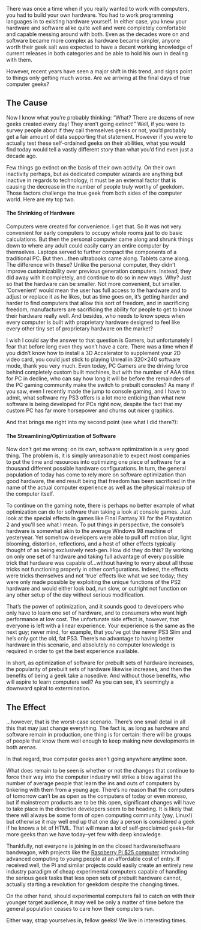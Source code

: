 <!--t Computer Geeks: an Endangered Species? t-->
<!--tag 2012,archive,culture,features,thinkboxly tag-->
  
There was once a time when if you really wanted to work with computers, you had to build your own hardware. You had to work programming languages in to existing hardware yourself. In either case, you knew your hardware and software alike quite well and were completely comfortable and capable messing around with both. Even as the decades wore on and software became more complex as hardware became simpler, anyone worth their geek salt was expected to have a decent working knowledge of current releases in both categories and be able to hold his own in dealing with them.  
  
However, recent years have seen a major shift in this trend, and signs point to things only getting much worse. Are we arriving at the final days of true computer geeks?  
  

## The Cause

  
Now I know what you’re probably thinking: “What? There are dozens of new geeks created every day! They aren’t going extinct!” Well, if you were to survey people about if they call themselves geeks or not, you’d probably get a fair amount of data supporting that statement. However if you were to actually test these self-ordained geeks on their abilities, what you would find today would tell a vastly different story than what you’d find even just a decade ago.  
  
Few things go extinct on the basis of their own activity. On their own inactivity perhaps, but as dedicated computer wizards are anything but inactive in regards to technology, it must be an external factor that is causing the decrease in the number of people truly worthy of geekdom. Those factors challenge the true geek from both sides of the computer world. Here are my top two.  
  

#### The Shrinking of Hardware

  
Computers were created for convenience. I get that. So it was not very convenient for early computers to occupy whole rooms just to do basic calculations. But then the personal computer came along and shrunk things down to where any adult could easily carry an entire computer by themselves. Laptops served to further compact the components of a traditional PC. But then…then ultrabooks came along. Tablets came along. The difference with these? Unlike the personal computer, they didn’t improve customizability over previous generation computers. Instead, they did away with it completely, and continue to do so in new ways. Why? Just so that the hardware can be smaller. Not more convenient, but smaller. ‘Convenient’ would mean the user has full access to the hardware and to adjust or replace it as he likes, but as time goes on, it’s getting harder and harder to find computers that allow this sort of freedom, and in sacrificing freedom, manufacturers are sacrificing the ability for people to get to know their hardware really well. And besides, who needs to know specs when every computer is built with proprietary hardware designed to feel like every other tiny set of proprietary hardware on the market?  
  
I wish I could say the answer to that question is Gamers, but unfortunately I fear that before long even they won’t have a care. There was a time when if you didn’t know how to install a 3D Accelerator to supplement your 2D video card, you could just stick to playing Unreal in 320×240 software mode, thank you very much. Even today, PC Gamers are the driving force behind completely custom built machines, but with the number of AAA titles for PC in decline, who can say how long it will be before the remainders of the PC gaming community make the switch to prebuilt consoles? As many if you saw, even I recently made the jump to console gaming, and I have to admit, what software my PS3 offers is a lot more enticing than what new software is being developed for PCs right now, despite the fact that my custom PC has far more horsepower and churns out nicer graphics.  
  
And that brings me right into my second point (see what I did there?):  
  

#### The Streamlining/Optimization of Software

  
Now don’t get me wrong: on its own, software optimization is a very good thing. The problem is, it is simply unreasonable to expect most companies to put the time and resources into optimizing one piece of software for a thousand different possible hardware configurations. In turn, the general population of today has come to rely more on software optimization than good hardware, the end result being that freedom has been sacrificed in the name of the actual computer experience as well as the physical makeup of the computer itself.  
  
To continue on the gaming note, there is perhaps no better example of what optimization can do for software than taking a look at console games. Just look at the special effects in games like Final Fantasy XII for the Playstation 2 and you’ll see what I mean. To put things in perspective, the console’s hardware is somewhat akin to the average Windows 98 machine of yesteryear. Yet somehow developers were able to pull off motion blur, light blooming, distortion, reflections, and a host of other effects typically thought of as being exclusively next-gen. How did they do this? By working on only one set of hardware and taking full advantage of every possible trick that hardware was capable of…without having to worry about all those tricks not functioning properly in other configurations. Indeed, the effects were tricks themselves and not ‘true’ effects like what we see today; they were only made possible by exploiting the unique functions of the PS2 hardware and would either look bad, run slow, or outright not function on any other setup of the day without serious modification.  
  
That’s the power of optimization, and it sounds good to developers who only have to learn one set of hardware, and to consumers who want high performance at low cost. The unfortunate side effect is, however, that everyone is left with a linear experience. Your experience is the same as the next guy; never mind, for example, that you’ve got the newer PS3 Slim and he’s only got the old, fat PS3. There’s no advantage to having better hardware in this scenario, and absolutely no computer knowledge is required in order to get the best experience available.  
  
In short, as optimization of software for prebuilt sets of hardware increases, the popularity of prebuilt sets of hardware likewise increases, and then the benefits of being a geek take a nosedive. And without those benefits, who will aspire to learn computers well? As you can see, it’s seemingly a downward spiral to extermination.  
  

## The Effect

  
…however, that is the worst-case scenario. There’s one small detail in all this that may just change everything. The fact is, as long as hardware and software remain in production, one thing is for certain: there will be groups of people that know them well enough to keep making new developments in both arenas.  
  
In that regard, true computer geeks aren’t going anywhere anytime soon.  
  
What does remain to be seen is whether or not the changes that continue to force their way into the computer industry will strike a blow against the number of average people that learn the ins and outs of computers by tinkering with them from a young age. There’s no reason that the computers of tomorrow can’t be as open as the computers of today or even moreso, but if mainstream products are to be this open, significant changes will have to take place in the direction developers seem to be heading. It is likely that there will always be some form of open computing community (yay, Linux!) but otherwise it may well end up that one day a person is considered a geek if he knows a bit of HTML. That will mean a lot of self-proclaimed geeks–far more geeks than we have today–yet few with deep knowledge.  
  
Thankfully, not everyone is joining in on the closed hardware/software bandwagon, with projects like the [Raspberry Pi $25 computer](http://www.raspberrypi.org/) introducing advanced computing to young people at an affordable cost of entry. If received well, the Pi and similar projects could easily create an entirely new industry paradigm of cheap experimental computers capable of handling the serious geek tasks that less open sets of prebuilt hardware cannot, actually starting a revolution for geekdom despite the changing times.  
  
On the other hand, should experimental computers fail to catch on with their younger target audience, it may well be only a matter of time before the general population ceases to care how their computers run.  
  
Either way, strap yourselves in, fellow geeks! We live in interesting times.
